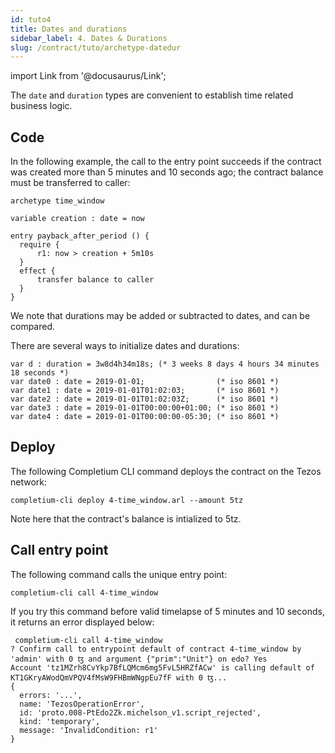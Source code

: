 ```yaml
---
id: tuto4
title: Dates and durations
sidebar_label: 4. Dates & Durations
slug: /contract/tuto/archetype-datedur
---
```



import Link from '@docusaurus/Link';

The `date` and `duration` types are convenient to establish time related business logic.

## Code

In the following example, the call to the entry point succeeds if the contract was created more than 5 minutes and 10 seconds ago; the contract balance must be transferred to caller:

```archetype {6-11}
archetype time_window

variable creation : date = now

entry payback_after_period () {
  require {
      r1: now > creation + 5m10s
  }
  effect {
      transfer balance to caller
  }
}
```

We note that durations may be added or subtracted to dates, and can be compared.

There are several ways to initialize dates and durations:

```archetype
var d : duration = 3w8d4h34m18s; (* 3 weeks 8 days 4 hours 34 minutes 18 seconds *)
var date0 : date = 2019-01-01;                (* iso 8601 *)
var date1 : date = 2019-01-01T01:02:03;       (* iso 8601 *)
var date2 : date = 2019-01-01T01:02:03Z;      (* iso 8601 *)
var date3 : date = 2019-01-01T00:00:00+01:00; (* iso 8601 *)
var date4 : date = 2019-01-01T00:00:00-05:30; (* iso 8601 *)
```


## Deploy

The following <Link to='/docs/cli'>Completium CLI</Link> command deploys the contract on the Tezos network:

```
completium-cli deploy 4-time_window.arl --amount 5tz
```

Note here that the contract's balance is intialized to 5tz.

## Call entry point

The following command calls the unique entry point:

```
completium-cli call 4-time_window
```

If you try this command before valid timelapse of 5 minutes and 10 seconds, it returns an error displayed below:

```
 completium-cli call 4-time_window
? Confirm call to entrypoint default of contract 4-time_window by 'admin' with 0 ꜩ and argument {"prim":"Unit"} on edo? Yes
Account 'tz1MZrh8CvYkp7BfLQMcm6mg5FvL5HRZfACw' is calling default of KT1GKryAWodQmVPQV4fMsW9FHBmWNgpEu7fF with 0 ꜩ...
{
  errors: '...',
  name: 'TezosOperationError',
  id: 'proto.008-PtEdo2Zk.michelson_v1.script_rejected',
  kind: 'temporary',
  message: 'InvalidCondition: r1'
}
```
